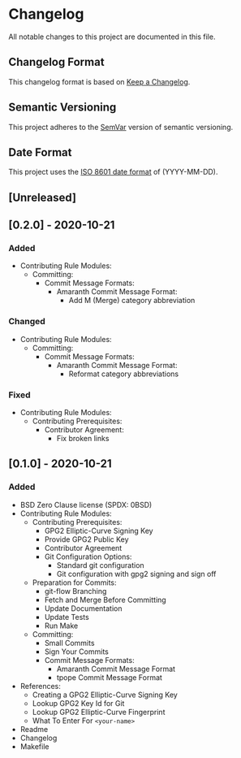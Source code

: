# Changelog

All notable changes to this project are documented in this file.

## Changelog Format

This changelog format is based on [Keep a Changelog][changelog].

[changelog]: <https://web.archive.org/web/20201014163139/https://keepachangelog.com/en/1.0.0/>

## Semantic Versioning

This project adheres to the [SemVar][semvar] version of semantic
versioning.

[semvar]: <https://web.archive.org/web/20201009135328/https://semver.org/>

## Date Format

This project uses the [ISO 8601 date format][iso] of (YYYY-MM-DD).

[iso]: <https://web.archive.org/web/20201012024406/https://www.iso.org/iso-8601-date-and-time-format.html>

## [Unreleased]

## [0.2.0] - 2020-10-21

### Added

- Contributing Rule Modules:
    - Committing:
        - Commit Message Formats:
            - Amaranth Commit Message Format:
                - Add M (Merge) category abbreviation

### Changed
- Contributing Rule Modules:
    - Committing:
        - Commit Message Formats:
            - Amaranth Commit Message Format:
                - Reformat category abbreviations

### Fixed

- Contributing Rule Modules:
    - Contributing Prerequisites:
        - Contributor Agreement:
            - Fix broken links

## [0.1.0] - 2020-10-21

### Added

- BSD Zero Clause license (SPDX: 0BSD)
- Contributing Rule Modules:
    - Contributing Prerequisites:
        - GPG2 Elliptic-Curve Signing Key
        - Provide GPG2 Public Key
        - Contributor Agreement
        - Git Configuration Options:
            - Standard git configuration
            - Git configuration with gpg2 signing and sign off
    - Preparation for Commits:
        - git-flow Branching
        - Fetch and Merge Before Committing
        - Update Documentation
        - Update Tests
        - Run Make
    - Committing:
        - Small Commits
        - Sign Your Commits
        - Commit Message Formats:
            - Amaranth Commit Message Format
            - tpope Commit Message Format
- References:
    - Creating a GPG2 Elliptic-Curve Signing Key
    - Lookup GPG2 Key Id for Git
    - Lookup GPG2 Elliptic-Curve Fingerprint
    - What To Enter For `<your-name>`
- Readme
- Changelog
- Makefile
